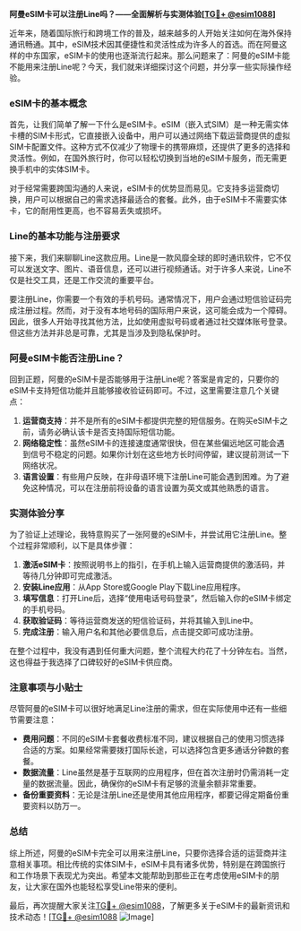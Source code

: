 **阿曼eSIM卡可以注册Line吗？——全面解析与实测体验[[TG💪+ @esim1088](https://t.me/s/esim1088)]**

近年来，随着国际旅行和跨境工作的普及，越来越多的人开始关注如何在海外保持通讯畅通。其中，eSIM技术因其便捷性和灵活性成为许多人的首选。而在阿曼这样的中东国家，eSIM卡的使用也逐渐流行起来。那么问题来了：阿曼的eSIM卡能不能用来注册Line呢？今天，我们就来详细探讨这个问题，并分享一些实际操作经验。

### eSIM卡的基本概念

首先，让我们简单了解一下什么是eSIM卡。eSIM（嵌入式SIM）是一种无需实体卡槽的SIM卡形式，它直接嵌入设备中，用户可以通过网络下载运营商提供的虚拟SIM卡配置文件。这种方式不仅减少了物理卡的携带麻烦，还提供了更多的选择和灵活性。例如，在国外旅行时，你可以轻松切换到当地的eSIM卡服务，而无需更换手机中的实体SIM卡。

对于经常需要跨国沟通的人来说，eSIM卡的优势显而易见。它支持多运营商切换，用户可以根据自己的需求选择最适合的套餐。此外，由于eSIM卡不需要实体卡，它的耐用性更高，也不容易丢失或损坏。

### Line的基本功能与注册要求

接下来，我们来聊聊Line这款应用。Line是一款风靡全球的即时通讯软件，它不仅可以发送文字、图片、语音信息，还可以进行视频通话。对于许多人来说，Line不仅是社交工具，还是工作交流的重要平台。

要注册Line，你需要一个有效的手机号码。通常情况下，用户会通过短信验证码完成注册过程。然而，对于没有本地号码的国际用户来说，这可能会成为一个障碍。因此，很多人开始寻找其他方法，比如使用虚拟号码或者通过社交媒体账号登录。但这些方法并非总是可靠，尤其是当涉及到隐私保护时。

### 阿曼eSIM卡能否注册Line？

回到正题，阿曼的eSIM卡是否能够用于注册Line呢？答案是肯定的，只要你的eSIM卡支持短信功能并且能够接收验证码即可。不过，这里需要注意几个关键点：

1. **运营商支持**：并不是所有的eSIM卡都提供完整的短信服务。在购买eSIM卡之前，请务必确认该卡是否支持国际短信功能。
2. **网络稳定性**：虽然eSIM卡的连接速度通常很快，但在某些偏远地区可能会遇到信号不稳定的问题。如果你计划在这些地方长时间停留，建议提前测试一下网络状况。
3. **语言设置**：有些用户反映，在非母语环境下注册Line可能会遇到困难。为了避免这种情况，可以在注册前将设备的语言设置为英文或其他熟悉的语言。

### 实测体验分享

为了验证上述理论，我特意购买了一张阿曼的eSIM卡，并尝试用它注册Line。整个过程非常顺利，以下是具体步骤：

1. **激活eSIM卡**：按照说明书上的指引，在手机上输入运营商提供的激活码，并等待几分钟即可完成激活。
2. **安装Line应用**：从App Store或Google Play下载Line应用程序。
3. **填写信息**：打开Line后，选择“使用电话号码登录”，然后输入你的eSIM卡绑定的手机号码。
4. **获取验证码**：等待运营商发送的短信验证码，并将其输入到Line中。
5. **完成注册**：输入用户名和其他必要信息后，点击提交即可成功注册。

在整个过程中，我没有遇到任何重大问题，整个流程大约花了十分钟左右。当然，这也得益于我选择了口碑较好的eSIM卡供应商。

### 注意事项与小贴士

尽管阿曼的eSIM卡可以很好地满足Line注册的需求，但在实际使用中还有一些细节需要注意：

- **费用问题**：不同的eSIM卡套餐收费标准不同，建议根据自己的使用习惯选择合适的方案。如果经常需要拨打国际长途，可以选择包含更多通话分钟数的套餐。
- **数据流量**：Line虽然是基于互联网的应用程序，但在首次注册时仍需消耗一定量的数据流量。因此，确保你的eSIM卡有足够的流量余额非常重要。
- **备份重要资料**：无论是注册Line还是使用其他应用程序，都要记得定期备份重要资料以防万一。

### 总结

综上所述，阿曼的eSIM卡完全可以用来注册Line，只要你选择合适的运营商并注意相关事项。相比传统的实体SIM卡，eSIM卡具有诸多优势，特别是在跨国旅行和工作场景下表现尤为突出。希望本文能帮助到那些正在考虑使用eSIM卡的朋友，让大家在国外也能轻松享受Line带来的便利。

最后，再次提醒大家关注[TG💪+ @esim1088](https://t.me/s/esim1088)，了解更多关于eSIM卡的最新资讯和技术动态！[[TG💪+ @esim1088](https://t.me/s/esim1088) ![Image](https://i.postimg.cc/4NQfJmqS/Snipaste-2025-05-13-00-14-12.png)]